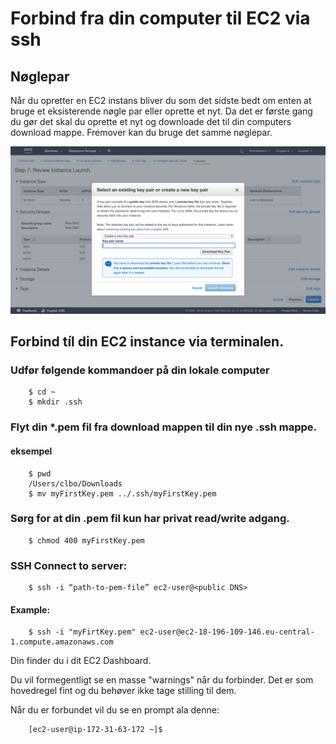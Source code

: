 <!-- JS use if these pages are used as githubpages. can be deleted if used elsewhere -->
<script src="https://code.jquery.com/jquery-3.2.1.min.js"></script>
<script src="script.js"></script>

# Forbind fra din computer til EC2 via ssh
## Nøglepar

Når du opretter en EC2 instans bliver du som det sidste bedt om enten at bruge et eksisterende nøgle par eller oprette et nyt. Da det er første gang du gør det skal du oprette et nyt og downloade det til din computers download mappe. Fremover kan du bruge det samme nøglepar.

![](img/create_download_key.png)

## Forbind tíl din EC2 instance via terminalen.

###  Udfør følgende kommandoer på din lokale computer

```
	$ cd ~
	$ mkdir .ssh
```
### Flyt din *.pem fil fra download mappen til din nye .ssh mappe.    

#### eksempel    

```
	$ pwd
	/Users/clbo/Downloads
	$ mv myFirstKey.pem ../.ssh/myFirstKey.pem
```

### Sørg for at din .pem fil kun har privat read/write adgang.

```
	$ chmod 400 myFirstKey.pem
```

### SSH Connect to server:

```
	$ ssh -i “path-to-pem-file” ec2-user@<public DNS>
```

#### Example:

```
	$ ssh -i "myFirtKey.pem" ec2-user@ec2-18-196-109-146.eu-central-1.compute.amazonaws.com
```

Din <public DNS> finder du i dit EC2 Dashboard.    

Du vil formegentligt se en masse "warnings" når du forbinder. Det er som hovedregel fint og du behøver ikke tage stilling til dem.     

Når du er forbundet vil du se en prompt ala denne:

```
	[ec2-user@ip-172-31-63-172 ~]$
```



